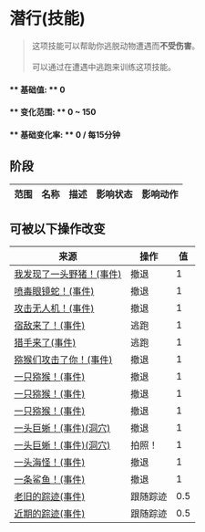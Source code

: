 # 潜行(技能)  
> 这项技能可以帮助你逃脱动物遭遇而<b>不受伤害</b>。<br><br>可以通过在遭遇中逃跑来训练这项技能。  
  
#### ** 基础值: ** 0   
#### ** 变化范围: ** 0 ~ 150  
#### ** 基础变化率: ** 0 / 每15分钟  
## 阶段  
范围  |  名称  |  描述  |  影响状态  |  影响动作  
----  |  ----  |  ----  |  ----  |  ----  
## 可被以下操作改变  
来源  |  操作  |  值  
----  |  ----  |  ----  
[我发现了一头野猪！(事件)](Event_BoarFight.md)  |  撤退  |  1  
[喷毒眼镜蛇！(事件)](Event_CobraFight.md)  |  撤退  |  1  
[攻击无人机！(事件)](Event_DroneFight.md)  |  撤退  |  1  
[宿敌来了！(事件)](Event_EnemyFight.md)  |  逃跑  |  1  
[猎手来了(事件)](Event_HunterFight.md)  |  逃跑  |  1  
[猕猴们攻击了你！(事件)](Event_MacaqueDenFight.md)  |  撤退  |  1  
[一只猕猴！(事件)](Event_MacaqueFight.md)  |  撤退  |  1  
[一只猕猴！(事件)](Event_MacaqueFightRaid.md)  |  撤退  |  1  
[一只猕猴！(事件)](Event_MacaqueUndeadFight.md)  |  撤退  |  1  
[一头巨蜥！(事件)(洞穴)](Event_MonitorFight.md)  |  撤退  |  1  
[一头巨蜥！(事件)(洞穴)](Event_MonitorFight.md)  |  拍照！  |  1  
[一头海怪！(事件)](Event_SeahoundFight.md)  |  撤退  |  1  
[一条鲨鱼！(事件)](Event_SharkFight.md)  |  撤退  |  1  
[老旧的踪迹(事件)](Event_BoarTrailOld.md)  |  跟随踪迹  |  0.5  
[近期的踪迹(事件)](Event_BoarTrailRecent.md)  |  跟随踪迹  |  0.5  

